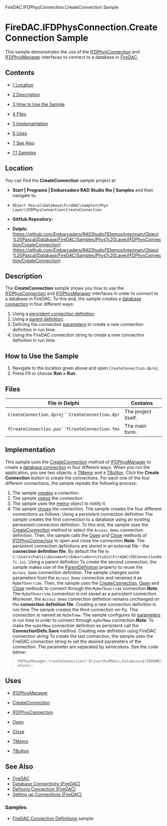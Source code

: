 FireDAC.IFDPhysConnection.CreateConnection Sample[]()
# FireDAC.IFDPhysConnection.CreateConnection Sample 


This sample demonstrates the use of the [IFDPhysConnection](http://docwiki.embarcadero.com/Libraries/en/FireDAC.Phys.Intf.IFDPhysConnection) and [IFDPhysManager](http://docwiki.embarcadero.com/Libraries/en/FireDAC.Phys.Intf.IFDPhysManager) interfaces to connect to a database in [FireDAC](http://docwiki.embarcadero.com/RADStudio/en/FireDAC).
## Contents



* [1 Location](#Location)
* [2 Description](#Description)
* [3 How to Use the Sample](#How_to_Use_the_Sample)
* [4 Files](#Files)
* [5 Implementation](#Implementation)
* [6 Uses](#Uses)
* [7 See Also](#See_Also)

* [7.1 Samples](#Samples)


## Location 

You can find the **CreateConnection** sample project at:
* **Start | Programs | Embarcadero RAD Studio Rio | Samples** and then navigate to:

* `Object Pascal\Database\FireDAC\Samples\Phys Layer\IFDPhysConnection\CreateConnection`

* **GitHub Repository:**

* **Delphi:**[https://github.com/Embarcadero/RADStudio11Demos/tree/main/Object%20Pascal/Database/FireDAC/Samples/Phys%20Layer/IFDPhysConnection/CreateConnection](https://github.com/Embarcadero/RADStudio11Demos/tree/main/Object%20Pascal/Database/FireDAC/Samples/Phys%20Layer/IFDPhysConnection/CreateConnection)

## Description 

The **CreateConnection** sample shows you how to use the [IFDPhysConnection](http://docwiki.embarcadero.com/Libraries/en/FireDAC.Phys.Intf.IFDPhysConnection) and [IFDPhysManager](http://docwiki.embarcadero.com/Libraries/en/FireDAC.Phys.Intf.IFDPhysManager) interfaces in order to connect to a database in FireDAC. To this end, the sample creates a [database connection](http://docwiki.embarcadero.com/RADStudio/en/Defining_Connection_(FireDAC)) in four different ways:
1.  Using a [persistent connection definition](http://docwiki.embarcadero.com/RADStudio/en/Defining_Connection_(FireDAC)#Connection_Definition_File).
2.  Using a [parent definition](http://docwiki.embarcadero.com/Libraries/en/FireDAC.Stan.Intf.IFDStanDefinition.ParentDefinition).
3.  Defining the connection [parameters](http://docwiki.embarcadero.com/Libraries/en/FireDAC.Stan.Intf.TFDConnectionDefParams) to create a new connection definition in run time.
4.  Using the FireDAC connection string to create a new connection definition in run time.

## How to Use the Sample 


1.  Navigate to the location given above and open `CreateConnection.dproj`.
2.  Press F9 or choose **Run > Run**.

## Files 



| File in Delphi                               | Contains          |
|----------------------------------------------|-------------------|
|`CreateConnection.dproj``CreateConnection.dpr`|The project itself.|
|`fCreateConnection.pas``fCreateConnection.fmx`|The main form.     |


## Implementation 

This sample uses the [CreateConnection](http://docwiki.embarcadero.com/Libraries/en/FireDAC.Phys.Intf.IFDPhysManager.CreateConnection) method of [IFDPhysManager](http://docwiki.embarcadero.com/Libraries/en/FireDAC.Phys.Intf.IFDPhysManager) to create a [database connection](http://docwiki.embarcadero.com/RADStudio/en/Defining_Connection_(FireDAC)) in four different ways. When you run the application, you see two objects: a [TMemo](http://docwiki.embarcadero.com/Libraries/en/Vcl.StdCtrls.TMemo) and a [TButton](http://docwiki.embarcadero.com/Libraries/en/Vcl.StdCtrls.TButton). Click the **Create Connection** button to create the connections. For each one of the four different connections, the sample repeats the following process:
1.  The sample [creates](http://docwiki.embarcadero.com/Libraries/en/FireDAC.Phys.Intf.IFDPhysManager.CreateConnection) a conection.
2.  The sample [opens](http://docwiki.embarcadero.com/Libraries/en/FireDAC.Phys.Intf.IFDPhysConnection.Open) the connection.
3.  The sample uses the [memo](http://docwiki.embarcadero.com/Libraries/en/Vcl.StdCtrls.TMemo) object to notify it.
4.  The sample [closes](http://docwiki.embarcadero.com/Libraries/en/FireDAC.Phys.Intf.IFDPhysConnection.Close) the connection.
The sample creates the four different connections as follows: Using a persistent connection definition The sample creates the first connection to a database using an existing permanent connection definition. To this end, the sample uses the [CreateConnection](http://docwiki.embarcadero.com/Libraries/en/FireDAC.Phys.Intf.IFDPhysManager.CreateConnection) method to select the `Access_Demo` connection definition. Then, the sample calls the [Open](http://docwiki.embarcadero.com/Libraries/en/FireDAC.Phys.Intf.IFDPhysConnection.Open) and [Close](http://docwiki.embarcadero.com/Libraries/en/FireDAC.Phys.Intf.IFDPhysConnection.Close) methods of [IFDPhysConnection](http://docwiki.embarcadero.com/Libraries/en/FireDAC.Phys.Intf.IFDPhysConnection) to open and close the connection.**Note**: The persistent connection definitions are stored in an external file - the **connection definition file**. By default the file is `C:\Users\Public\Documents\Embarcadero\Studio\FireDAC\FDConnectionDefs.ini`.  Using a parent definition To create the second connection, the sample makes use of the [ParentDefinition](http://docwiki.embarcadero.com/Libraries/en/FireDAC.Stan.Intf.IFDStanDefinition.ParentDefinition) property to reuse the `Access_Demo` connection definition. The sample changes some parameters from the `Access_Demo` connection and renames it as `MyDefOverride`. Then, the sample uses the [CreateConnection](http://docwiki.embarcadero.com/Libraries/en/FireDAC.Phys.Intf.IFDPhysManager.CreateConnection), [Open](http://docwiki.embarcadero.com/Libraries/en/FireDAC.Phys.Intf.IFDPhysConnection.Open) and [Close](http://docwiki.embarcadero.com/Libraries/en/FireDAC.Phys.Intf.IFDPhysConnection.Close) methods to connect through the `MyDefOverride` connection.**Note**: The `MyDefOverride` connection is not saved as a persistent connection. Moreover, the `Access_Demo` connection definition remains unchanged on the **connection definition file**. Creating a new connection definition in run time The sample creates the third connection on-fly. This connection is named as `MyDefnew`. The sample configures its [parameters](http://docwiki.embarcadero.com/Libraries/en/FireDAC.Stan.Intf.TFDConnectionDefParams) in run time in order to connect through `myDefNew` connection.**Note**: To make the `myDefNew` connection definition as persistent call the **ConnectionDefs.Save** method. Creating new definition using FireDAC connection string To create the last connection, the sample uses the FireDAC connection string to set the desired parameters of the connection. The parameter are separated by semicolons. See the code below:
> ```
> FDPhysManager.CreateConnection('DriverID=MSAcc;Database=$(FDHOME)\DB\Data\FDDemo.mdb;ReadOnly=True', oConn);
> 
> ```


## Uses 


* [IFDPhysManager](http://docwiki.embarcadero.com/Libraries/en/FireDAC.Phys.Intf.IFDPhysManager)

* [CreateConnection](http://docwiki.embarcadero.com/Libraries/en/FireDAC.Phys.Intf.IFDPhysManager.CreateConnection)

* [IFDPhysConnection](http://docwiki.embarcadero.com/Libraries/en/FireDAC.Phys.Intf.IFDPhysConnection)

* [Open](http://docwiki.embarcadero.com/Libraries/en/FireDAC.Phys.Intf.IFDPhysConnection.Open)
* [Close](http://docwiki.embarcadero.com/Libraries/en/FireDAC.Phys.Intf.IFDPhysConnection.Close)

* [TMemo](http://docwiki.embarcadero.com/Libraries/en/Vcl.StdCtrls.TMemo)
* [TButton](http://docwiki.embarcadero.com/Libraries/en/Vcl.StdCtrls.TButton)

## See Also 


* [FireDAC](http://docwiki.embarcadero.com/RADStudio/en/FireDAC)
* [Database Connectivity (FireDAC)](http://docwiki.embarcadero.com/RADStudio/en/Database_Connectivity_(FireDAC))
* [Defining Connection (FireDAC)](http://docwiki.embarcadero.com/RADStudio/en/Defining_Connection_(FireDAC))
* [Setting up Connections (FireDAC)](http://docwiki.embarcadero.com/RADStudio/en/Setting_up_Connections_(FireDAC))

### Samples 


* [FireDAC Connection Definitions](http://docwiki.embarcadero.com/CodeExamples/en/FireDAC.ConnectionDefs_Sample) sample





